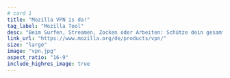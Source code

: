 ```yaml
---
# card 1
title: "Mozilla VPN is da!"
tag_label: "Mozilla Tool"
desc: "Beim Surfen, Streamen, Zocken oder Arbeiten: Schütze dein gesamtes Gerät vor neugierigen Internetanbietern und Hackern."
link_url: "https://www.mozilla.org/de/products/vpn/"
size: "large"
image: "vpn.jpg"
aspect_ratio: "16-9"
include_highres_image: true
---
```

